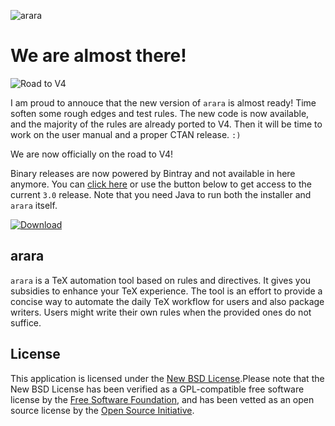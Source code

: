 ![arara](http://i.imgur.com/2WKyJZ9.png)

# We are almost there!

![Road to V4](http://i.imgur.com/jdc2eGu.png)

I am proud to annouce that the new version of `arara` is almost ready! Time soften some rough edges and test rules. The new code is now available, and the majority of the rules are already ported to V4. Then it will be time to work on the user manual and a proper CTAN release. `:)`

We are now officially on the road to V4!

Binary releases are now powered by Bintray and not available in here anymore. You can [click here](https://bintray.com/cereda/arara/installers/_latestVersion) or use the button below to get access to the current `3.0` release. Note that you need Java to run both the installer and `arara` itself.

[ ![Download](https://api.bintray.com/packages/cereda/arara/installers/images/download.png) ](https://bintray.com/cereda/arara/installers/_latestVersion)

## arara

`arara` is a TeX automation tool based on rules and directives. It gives you subsidies to enhance your TeX experience. The tool is an effort to provide a concise way to automate the daily TeX workflow for users and also package writers. Users might write their own rules when the provided ones do not suffice.

## License

This application is licensed under the [New BSD License](http://www.opensource.org/licenses/bsd-license.php).Please note that the New BSD License has been verified as a GPL-compatible free software license by the [Free Software Foundation](http://www.fsf.org/), and has been vetted as an open source license by the [Open Source Initiative](http://www.opensource.org/).


